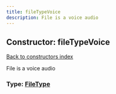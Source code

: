 ```yaml
---
title: fileTypeVoice
description: File is a voice audio
---
```

## Constructor: fileTypeVoice  
[Back to constructors index](index.md)



File is a voice audio




### Type: [FileType](../types/FileType.md)


